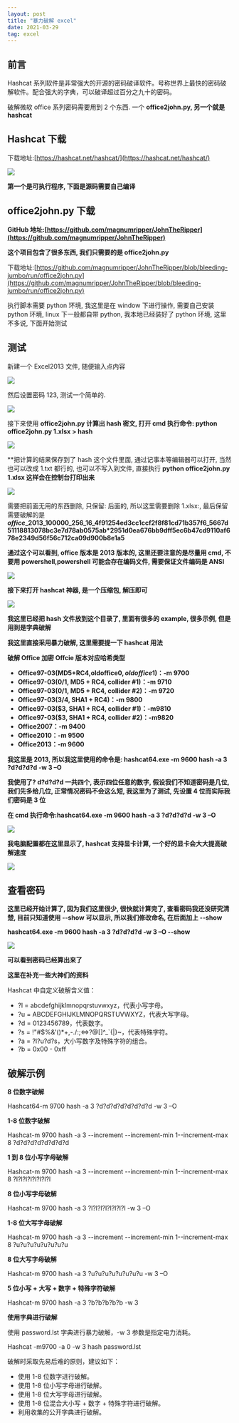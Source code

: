 ```yaml
---
layout: post
title: "暴力破解 excel"
date: 2021-03-29
tag: excel
--- 
```



前言
--

Hashcat 系列软件是非常强大的开源的密码破译软件。号称世界上最快的密码破解软件。配合强大的字典，可以破译超过百分之九十的密码。

破解微软 office 系列密码需要用到 2 个东西. 一个 **office2john.py, 另一个就是 hashcat**

Hashcat 下载
----------

下载地址:[https://hashcat.net/hashcat/](https://hashcat.net/hashcat/)

![](https://img.hacpai.com/file/2019/08/8eca2fa789a74df0abdb23a38c1d9b5f-3f184e64.png?imageView2/2/w/1280/format/jpg/interlace/1/q/100)

**第一个是可执行程序, 下面是源码需要自己编译**

office2john.py 下载
-----------------

**GitHub 地址:[https://github.com/magnumripper/JohnTheRipper](https://github.com/magnumripper/JohnTheRipper)**

**这个项目包含了很多东西, 我们只需要的是 office2john.py**

下载地址:[https://github.com/magnumripper/JohnTheRipper/blob/bleeding-jumbo/run/office2john.py](https://github.com/magnumripper/JohnTheRipper/blob/bleeding-jumbo/run/office2john.py)

执行脚本需要 python 环境, 我这里是在 window 下进行操作, 需要自己安装 python 环境, linux 下一般都自带 python, 我本地已经装好了 python 环境, 这里不多说, 下面开始测试

测试
--

新建一个 Excel2013 文件, 随便输入点内容

![](https://img.hacpai.com/file/2019/08/38e6e6c75b9a4450b09bd83e33fd89b7-af01d489.png?imageView2/2/w/1280/format/jpg/interlace/1/q/100)

然后设置密码 123, 测试一个简单的.

![](https://img.hacpai.com/file/2019/08/3a7cf9fbaf594300b0eae26b776c07a0-55cd58a1.png?imageView2/2/w/1280/format/jpg/interlace/1/q/100)

接下来使用 **office2john.py 计算出 hash 密文, 打开 cmd 执行命令: python office2john.py 1.xlsx > hash**

![](https://img.hacpai.com/file/2019/08/151f48839f254c88a7083740f9f147c8-b65d95ce.png?imageView2/2/w/1280/format/jpg/interlace/1/q/100)

**把计算的结果保存到了 hash 这个文件里面, 通过记事本等编辑器可以打开, 当然也可以改成 1.txt 都行的, 也可以不写入到文件, 直接执行 **python office2john.py 1.xlsx 这样会在控制台打印出来**

![](https://img.hacpai.com/file/2019/08/80684f33922040cbb604a0fdbd19dc3a-10c138ed.png?imageView2/2/w/1280/format/jpg/interlace/1/q/100)

需要把前面无用的东西删除, 只保留: 后面的, 所以这里需要删除 1.xlsx:, 最后保留需要破解的是 **$office$_2013_100000_256_16_4f91254ed3cc1ccf2f8f81cd71b357f6_5667d51118813078bc3e7d78ab0575ab*2951d0ea676bb9dff5ec6b47cd9110af678e2349d56f56c712ca09d900b8e1a5**

**通过这个可以看到, office 版本是 2013 版本的, 这里还要注意的是尽量用 cmd, 不要用 powershell,powershell 可能会存在编码文件, 需要保证文件编码是 ANSI**

![](https://img.hacpai.com/file/2019/08/fe30af6d036242e0a0be44709802ccbe-80a6bb85.png?imageView2/2/w/1280/format/jpg/interlace/1/q/100)

**接下来打开 hashcat 神器, 是一个压缩包, 解压即可**

[![](https://zxacn.com/attachment/20190218/1865683576e74bec85d012f71c70b0be.png)](https://zxacn.com/attachment/20190218/1865683576e74bec85d012f71c70b0be.png)

**我这里已经把 hash 文件放到这个目录了, 里面有很多的 example, 很多示例, 但是用到是字典破解**

**我这里直接采用暴力破解, 这里需要提一下 hashcat 用法**

**破解 Office 加密 Offcie 版本对应哈希类型**

*   **Office97-03(MD5+RC4,oldoffice$0,oldoffice$1)：-m 9700**
*   **Office97-03($0/$1, MD5 + RC4, collider #1)：-m 9710**
*   **Office97-03($0/$1, MD5 + RC4, collider #2)：-m 9720**
*   **Office97-03($3/$4, SHA1 + RC4)：-m 9800**
*   **Office97-03($3, SHA1 + RC4, collider #1)：-m9810**
*   **Office97-03($3, SHA1 + RC4, collider #2)：-m9820**
*   **Office2007：-m 9400**
*   **Office2010：-m 9500**
*   **Office2013：-m 9600**

**我这里是 2013, 所以我这里使用的命令是: hashcat64.exe -m 9600 hash -a 3 ?d?d?d?d -w 3 –O**

**我使用了? d?d?d?d 一共四个, 表示四位任意的数字, 假设我们不知道密码是几位, 我们先多给几位, 正常情况密码不会这么短, 我这里为了测试, 先设置 4 位而实际我们密码是 3 位**

**在 cmd 执行命令:hashcat64.exe -m 9600 hash -a 3 ?d?d?d?d -w 3 –O**

![](https://img.hacpai.com/file/2019/08/f727ab93ec014137b7b7c7330ca096dd-7785f5d4.png?imageView2/2/w/1280/format/jpg/interlace/1/q/100)

**我电脑配置都在这里显示了, hashcat 支持显卡计算, 一个好的显卡会大大提高破解速度**

![](https://img.hacpai.com/file/2019/08/fca8837b029c486b8c36f7f99f22ab2d-cd3d14a1.png?imageView2/2/w/1280/format/jpg/interlace/1/q/100)

查看密码
----

**这里已经开始计算了, 因为我们这里很少, 很快就计算完了, 查看密码我还没研究清楚, 目前只知道使用 --show 可以显示, 所以我们修改命名, 在后面加上 --show**

**hashcat64.exe -m 9600 hash -a 3 ?d?d?d?d -w 3 –O --show**

![](https://img.hacpai.com/file/2019/08/2a6e4faeeb064f89af4dc689183014d1-189bc7cb.png?imageView2/2/w/1280/format/jpg/interlace/1/q/100)

**可以看到密码已经算出来了**

**这里在补充一些大神们的资料**

Hashcat 中自定义破解含义值：

*   ?l = abcdefghijklmnopqrstuvwxyz，代表小写字母。
*   ?u = ABCDEFGHIJKLMNOPQRSTUVWXYZ，代表大写字母。
*   ?d = 0123456789，代表数字。
*   ?s = !"#$%&'()*+,-./:;<=>?@[]^_`{|}~，代表特殊字符。
*   ?a = ?l?u?d?s，大小写数字及特殊字符的组合。
*   ?b = 0x00 - 0xff

破解示例
----

**8 位数字破解**

Hashcat64-m 9700 hash -a 3 ?d?d?d?d?d?d?d?d -w 3 –O

**1-8 位数字破解**

Hashcat-m 9700 hash -a 3 --increment --increment-min 1--increment-max 8 ?d?d?d?d?d?d?d?d

**1 到 8 位小写字母破解**

Hashcat-m 9700 hash -a 3 --increment --increment-min 1--increment-max 8 ?l?l?l?l?l?l?l?l

**8 位小写字母破解**

Hashcat-m 9700 hash -a 3 ?l?l?l?l?l?l?l?l -w 3 –O

**1-8 位大写字母破解**

Hashcat-m 9700 hash -a 3 --increment --increment-min 1--increment-max 8 ?u?u?u?u?u?u?u?u

**8 位大写字母破解**

Hashcat-m 9700 hash -a 3 ?u?u?u?u?u?u?u?u -w 3 –O

**5 位小写 + 大写 + 数字 + 特殊字符破解**

Hashcat-m 9700 hash -a 3 ?b?b?b?b?b -w 3

**使用字典进行破解**

使用 password.lst 字典进行暴力破解，-w 3 参数是指定电力消耗。

Hashcat -m9700 -a 0 -w 3 hash password.lst

破解时采取先易后难的原则，建议如下：

*   使用 1-8 位数字进行破解。
*   使用 1-8 位小写字母进行破解。
*   使用 1-8 位大写字母进行破解。
*   使用 1-8 位混合大小写 + 数字 + 特殊字符进行破解。
*   利用收集的公开字典进行破解。